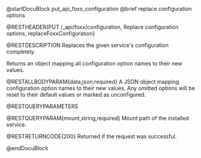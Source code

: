 @startDocuBlock put_api_foxx_configuration
@brief replace configuration options

@RESTHEADER{PUT /_api/foxx/configuration, Replace configuration options, replaceFoxxConfiguration}

@RESTDESCRIPTION
Replaces the given service's configuration completely.

Returns an object mapping all configuration option names to their new values.

@RESTALLBODYPARAM{data,json,required}
A JSON object mapping configuration option names to their new values.
Any omitted options will be reset to their default values or marked as unconfigured.

@RESTQUERYPARAMETERS

@RESTQUERYPARAM{mount,string,required}
Mount path of the installed service.

@RESTRETURNCODE{200}
Returned if the request was successful.

@endDocuBlock
